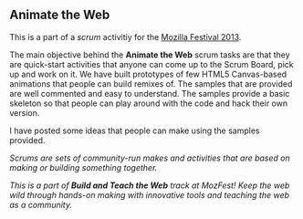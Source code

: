 ## Animate the Web
This is a part of a *scrum* activitiy for the [Mozilla Festival 2013][mozfest].

The main objective behind the __Animate the Web__ scrum tasks are that they are quick-start activities that anyone can come up to the Scrum Board, pick up and work on it. We have built prototypes of few HTML5 Canvas-based animations that people can build remixes of. The samples that are provided are well commented and easy to understand. The samples provide a basic skeleton so that people can play around with the code and hack their own version.

I have posted some ideas that people can make using the samples provided.

*Scrums are sets of community-run makes and activities that are based on making or building something together.*

_This is a part of **Build and Teach the Web** track at MozFest! Keep the web wild through hands-on making with innovative tools and teaching the web as a community._


[mozfest]: http://mozillafestival.org/